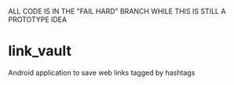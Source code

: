 ALL CODE IS IN THE "FAIL HARD" BRANCH WHILE THIS IS STILL A PROTOTYPE IDEA

# link_vault
Android application to save web links tagged by hashtags
